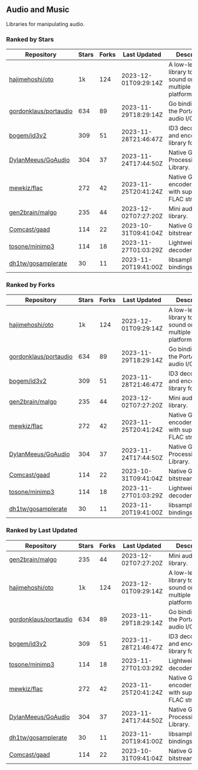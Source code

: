 ## Audio and Music

Libraries for manipulating audio.

### Ranked by Stars

| Repository | Stars | Forks | Last Updated | Description | 
|------------|-------|-------|--------------|-------------|
| [hajimehoshi/oto](https://github.com/hajimehoshi/oto) | 1k | 124 | 2023-12-01T09:29:14Z |  A low-level library to play sound on multiple platforms. |
| [gordonklaus/portaudio](https://github.com/gordonklaus/portaudio) | 634 | 89 | 2023-11-29T18:29:14Z |  Go bindings for the PortAudio audio I/O library. |
| [bogem/id3v2](https://github.com/bogem/id3v2) | 309 | 51 | 2023-11-28T21:46:47Z |  ID3 decoding and encoding library for Go. |
| [DylanMeeus/GoAudio](https://github.com/DylanMeeus/GoAudio) | 304 | 37 | 2023-11-24T17:44:50Z |  Native Go Audio Processing Library. |
| [mewkiz/flac](https://github.com/mewkiz/flac) | 272 | 42 | 2023-11-25T20:41:24Z |  Native Go FLAC encoder/decoder with support for FLAC streams. |
| [gen2brain/malgo](https://github.com/gen2brain/malgo) | 235 | 44 | 2023-12-02T07:27:20Z |  Mini audio library. |
| [Comcast/gaad](https://github.com/Comcast/gaad) | 114 | 22 | 2023-10-31T09:41:04Z |  Native Go AAC bitstream parser. |
| [tosone/minimp3](https://github.com/tosone/minimp3) | 114 | 18 | 2023-11-27T01:03:29Z |  Lightweight MP3 decoder library. |
| [dh1tw/gosamplerate](https://github.com/dh1tw/gosamplerate) | 30 | 11 | 2023-11-20T19:41:00Z |  libsamplerate bindings for go. |

### Ranked by Forks

| Repository | Stars | Forks | Last Updated | Description | 
|------------|-------|-------|--------------|-------------|
| [hajimehoshi/oto](https://github.com/hajimehoshi/oto) | 1k | 124 | 2023-12-01T09:29:14Z |  A low-level library to play sound on multiple platforms. |
| [gordonklaus/portaudio](https://github.com/gordonklaus/portaudio) | 634 | 89 | 2023-11-29T18:29:14Z |  Go bindings for the PortAudio audio I/O library. |
| [bogem/id3v2](https://github.com/bogem/id3v2) | 309 | 51 | 2023-11-28T21:46:47Z |  ID3 decoding and encoding library for Go. |
| [gen2brain/malgo](https://github.com/gen2brain/malgo) | 235 | 44 | 2023-12-02T07:27:20Z |  Mini audio library. |
| [mewkiz/flac](https://github.com/mewkiz/flac) | 272 | 42 | 2023-11-25T20:41:24Z |  Native Go FLAC encoder/decoder with support for FLAC streams. |
| [DylanMeeus/GoAudio](https://github.com/DylanMeeus/GoAudio) | 304 | 37 | 2023-11-24T17:44:50Z |  Native Go Audio Processing Library. |
| [Comcast/gaad](https://github.com/Comcast/gaad) | 114 | 22 | 2023-10-31T09:41:04Z |  Native Go AAC bitstream parser. |
| [tosone/minimp3](https://github.com/tosone/minimp3) | 114 | 18 | 2023-11-27T01:03:29Z |  Lightweight MP3 decoder library. |
| [dh1tw/gosamplerate](https://github.com/dh1tw/gosamplerate) | 30 | 11 | 2023-11-20T19:41:00Z |  libsamplerate bindings for go. |

### Ranked by Last Updated

| Repository | Stars | Forks | Last Updated | Description | 
|------------|-------|-------|--------------|-------------|
| [gen2brain/malgo](https://github.com/gen2brain/malgo) | 235 | 44 | 2023-12-02T07:27:20Z |  Mini audio library. |
| [hajimehoshi/oto](https://github.com/hajimehoshi/oto) | 1k | 124 | 2023-12-01T09:29:14Z |  A low-level library to play sound on multiple platforms. |
| [gordonklaus/portaudio](https://github.com/gordonklaus/portaudio) | 634 | 89 | 2023-11-29T18:29:14Z |  Go bindings for the PortAudio audio I/O library. |
| [bogem/id3v2](https://github.com/bogem/id3v2) | 309 | 51 | 2023-11-28T21:46:47Z |  ID3 decoding and encoding library for Go. |
| [tosone/minimp3](https://github.com/tosone/minimp3) | 114 | 18 | 2023-11-27T01:03:29Z |  Lightweight MP3 decoder library. |
| [mewkiz/flac](https://github.com/mewkiz/flac) | 272 | 42 | 2023-11-25T20:41:24Z |  Native Go FLAC encoder/decoder with support for FLAC streams. |
| [DylanMeeus/GoAudio](https://github.com/DylanMeeus/GoAudio) | 304 | 37 | 2023-11-24T17:44:50Z |  Native Go Audio Processing Library. |
| [dh1tw/gosamplerate](https://github.com/dh1tw/gosamplerate) | 30 | 11 | 2023-11-20T19:41:00Z |  libsamplerate bindings for go. |
| [Comcast/gaad](https://github.com/Comcast/gaad) | 114 | 22 | 2023-10-31T09:41:04Z |  Native Go AAC bitstream parser. |

